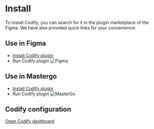 # Install

To install Codify, you can search for it in the plugin marketplace of the Figma. We have also provided quick links for your convenience:


## Use in Figma

- [Install Codify plugin](https://www.figma.com/community/plugin/1358096843519910876)
- Run Codify plugin
  ![Figma](/public/images/start-figma.png)

## Use in Mastergo

- [Install Codify plugin](https://mastergo.com/community/plugin/123182811362414)
- Run Codify plugin
  ![MasterGo](/public/images/start-mastergo.png)


## Codify configuration

[Open Codify dashboard](https://codify.fun)
